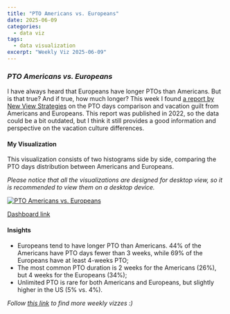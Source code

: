 ```yaml
---
title: "PTO Americans vs. Europeans"
date: 2025-06-09
categories:
  - data viz
tags:
  - data visualization
excerpt: "Weekly Viz 2025-06-09"
---
```


### *PTO Americans vs. Europeans*

I have always heard that Europeans have longer PTOs than Americans. But is that true? And if true, how much longer? This week I found [a report by New View Strategies](https://getyournewview.com/vacation-guilt-america-vs-europe-pto/) on the PTO days comparison and vacation guilt from Americans and Europeans. This report was published in 2022, so the data could be a bit outdated, but I think it still provides a good information and perspective on the vacation culture differences.  

#### My Visualization

This visualization consists of two histograms side by side, comparing the PTO days distribution between Americans and Europeans.  

*Please notice that all the visualizations are designed for desktop view, so it is recommended to view them on a desktop device.*  

<div class='tableauPlaceholder' id='viz1749535500003' style='position: relative'>
  <noscript><a href='#'>
    <img alt='PTO Americans vs. Europeans ' src='https:&#47;&#47;public.tableau.com&#47;static&#47;images&#47;20&#47;20250609PTOAmericansvs_Europeans&#47;PTOAmericansvs_Europeans&#47;1_rss.png' style='border: none' />
  </a></noscript>
  <object class='tableauViz'  style='display:none;'>
    <param name='host_url' value='https%3A%2F%2Fpublic.tableau.com%2F' />
    <param name='embed_code_version' value='3' />
    <param name='site_root' value='' />
    <param name='name' value='20250609PTOAmericansvs_Europeans&#47;PTOAmericansvs_Europeans' />
    <param name='tabs' value='no' />
    <param name='toolbar' value='yes' />
    <param name='static_image' value='https:&#47;&#47;public.tableau.com&#47;static&#47;images&#47;20&#47;20250609PTOAmericansvs_Europeans&#47;PTOAmericansvs_Europeans&#47;1.png' />
    <param name='animate_transition' value='yes' />
    <param name='display_static_image' value='yes' />
    <param name='display_spinner' value='yes' />
    <param name='display_overlay' value='yes' />
    <param name='display_count' value='yes' />
    <param name='language' value='en-US' />
  </object></div>         
  <script type='text/javascript'>    
    var divElement = document.getElementById('viz1749535500003');   
    var vizElement = divElement.getElementsByTagName('object')[0];      
    if ( divElement.offsetWidth > 800 ) { vizElement.style.width='700px';vizElement.style.height='627px';} else if ( divElement.offsetWidth > 500 ) { vizElement.style.width='700px';vizElement.style.height='627px';} else { vizElement.style.width='100%';vizElement.style.height='727px';}          
    var scriptElement = document.createElement('script');            
    scriptElement.src = 'https://public.tableau.com/javascripts/api/viz_v1.js';    
    vizElement.parentNode.insertBefore(scriptElement, vizElement);          
  </script>


[Dashboard link](https://public.tableau.com/views/20250609PTOAmericansvs_Europeans/PTOAmericansvs_Europeans?:language=en-US&:sid=&:redirect=auth&:display_count=n&:origin=viz_share_link)

#### Insights
* Europeans tend to have longer PTO than Americans. 44% of the Americans have PTO days fewer than 3 weeks, while 69% of the Europeans have at least 4-weeks PTO;  
* The most common PTO duration is 2 weeks for the Americans (26%), but 4 weeks for the Europeans (34%);  
* Unlimited PTO is rare for both Americans and Europeans, but slightly higher in the US (5% vs. 4%).

*Follow [this link](https://yudong-94.github.io/personal-website/project/WeeklyViz2025/) to find more weekly vizzes :)*
